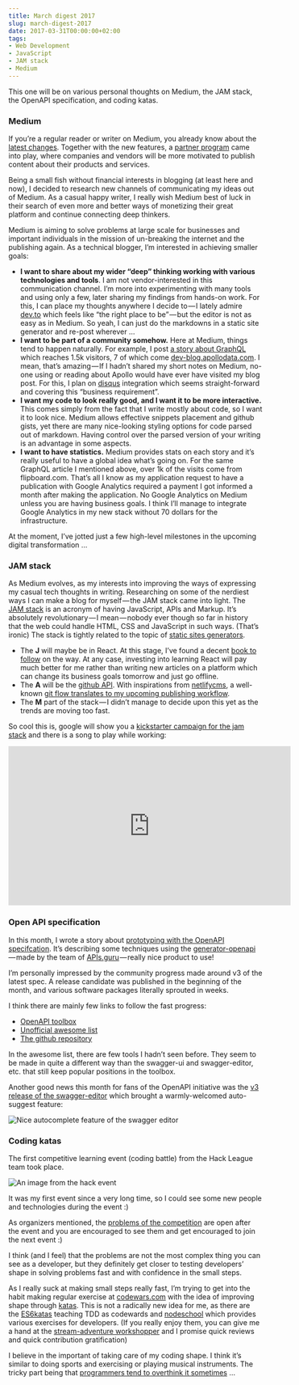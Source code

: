 ```yaml
---
title: March digest 2017
slug: march-digest-2017
date: 2017-03-31T00:00:00+02:00
tags:
- Web Development
- JavaScript
- JAM stack
- Medium
---
```


This one will be on various personal thoughts on Medium, the JAM stack, the OpenAPI specification, and coding katas.

### Medium

If you’re a regular reader or writer on Medium, you already know about the [latest changes](https://medium.com/3minread). Together with the new features, a [partner program](https://help.medium.com/hc/en-us/articles/115004750267-Medium-Membership-Partner-Program-FAQ) came into play, where companies and vendors will be more motivated to publish content about their products and services.

Being a small fish without financial interests in blogging (at least here and now), I decided to research new channels of communicating my ideas out of Medium. As a casual happy writer, I really wish Medium best of luck in their search of even more and better ways of monetizing their great platform and continue connecting deep thinkers.

Medium is aiming to solve problems at large scale for businesses and important individuals in the mission of un-breaking the internet and the publishing again. As a technical blogger, I’m interested in achieving smaller goals:

*   **I want to share about my wider “deep” thinking working with various technologies and tools**. I am not vendor-interested in this communication channel. I’m more into experimenting with many tools and using only a few, later sharing my findings from hands-on work. For this, I can place my thoughts anywhere I decide to — I lately admire [dev.to](https://dev.to/) which feels like “the right place to be” — but the editor is not as easy as in Medium. So yeah, I can just do the markdowns in a static site generator and re-post wherever …
*   **I want to be part of a community somehow.** Here at Medium, things tend to happen naturally. For example, I post [a story about GraphQL](https://medium.com/@kalin.chernev/the-guide-to-learn-graphql-i-wish-i-found-few-months-go-97f9d9ca6f12) which reaches 1.5k visitors, 7 of which come [dev-blog.apollodata.com](http://dev-blog.apollodata.com/ "dev-blog.apollodata.com"). I mean, that’s amazing — If I hadn’t shared my short notes on Medium, no-one using or reading about Apollo would have ever have visited my blog post. For this, I plan on [disqus](https://disqus.com/) integration which seems straight-forward and covering this “business requirement”.
*   **I want my code to look really good, and I want it to be more interactive.** This comes simply from the fact that I write mostly about code, so I want it to look nice. Medium allows effective snippets placement and github gists, yet there are many nice-looking styling options for code parsed out of markdown. Having control over the parsed version of your writing is an advantage in some aspects.
*   **I want to have statistics.** Medium provides stats on each story and it’s really useful to have a global idea what’s going on. For the same GraphQL article I mentioned above, over 1k of the visits come from flipboard.com. That’s all I know as my application request to have a publication with Google Analytics required a payment I got informed a month after making the application. No Google Analytics on Medium unless you are having business goals. I think I’ll manage to integrate Google Analytics in my new stack without 70 dollars for the infrastructure.

At the moment, I’ve jotted just a few high-level milestones in the upcoming digital transformation …

### JAM stack

As Medium evolves, as my interests into improving the ways of expressing my casual tech thoughts in writing. Researching on some of the nerdiest ways I can make a blog for myself — the JAM stack came into light. The [JAM stack](https://jamstack.org/) is an acronym of having JavaScript, APIs and Markup. It’s absolutely revolutionary — I mean — nobody ever though so far in history that the web could handle HTML, CSS and JavaScript in such ways. (That’s ironic) The stack is tightly related to the topic of [static sites generators](https://www.staticgen.com/).

*   The **J** will maybe be in React. At this stage, I’ve found a decent [book to follow](https://www.packtpub.com/web-development/mastering-react) on the way. At any case, investing into learning React will pay much better for me rather than writing new articles on a platform which can change its business goals tomorrow and just go offline.
*   The **A** will be the [github API](https://developer.github.com/v3/). With inspirations from [netlifycms](https://www.netlifycms.org/), a well-known [git flow translates to my upcoming publishing workflow](https://www.netlifycms.org/docs/editorial-workflow/).
*   The **M** part of the stack — I didn’t manage to decide upon this yet as the trends are moving too fast.

So cool this is, google will show you a [kickstarter campaign for the jam stack](https://www.kickstarter.com/projects/846364129/jamstack-the-worlds-first-attachable-guitar-amplif?lang=fr) and there is a song to play while working:

<iframe width="560" height="315" src="https://www.youtube.com/embed/oFRbZJXjWIA?rel=0" frameborder="0" allowfullscreen></iframe>

### Open API specification

In this month, I wrote a story about [prototyping with the OpenAPI specifcation](https://restful.io/prototyping-your-api-project-with-the-open-api-specification-and-node-js-tools-7cb19f47f72d). It’s describing some techniques using the [generator-openapi](https://github.com/Rebilly/generator-openapi-repo) — made by the team of [APIs.guru](https://apis.guru/) — really nice product to use!

I’m personally impressed by the community progress made around v3 of the latest spec. A release candidate was published in the beginning of the month, and various software packages literally sprouted in weeks.

I think there are mainly few links to follow the fast progress:

*   [OpenAPI toolbox](http://openapi.toolbox.apievangelist.com/)
*   [Unofficial awesome list](https://github.com/mermade/awesome-openapi3)
*   [The github repository](https://github.com/OAI/OpenAPI-Specification)

In the awesome list, there are few tools I hadn’t seen before. They seem to be made in quite a different way than the swagger-ui and swagger-editor, etc. that still keep popular positions in the toolbox.

Another good news this month for fans of the OpenAPI initiative was the [v3 release of the swagger-editor](https://github.com/swagger-api/swagger-editor/releases/tag/v3.0.0) which brought a warmly-welcomed auto-suggest feature:

![Nice autocomplete feature of the swagger editor](https://cdn-images-1.medium.com/max/800/1*n9qpZymZykXOuG9zxdUryQ.png)

### Coding katas

The first competitive learning event (coding battle) from the Hack League team took place.

![An image from the hack event](https://cdn-images-1.medium.com/max/800/1*aqpQIY4DURgBoYGJTDyIQg.jpeg)

It was my first event since a very long time, so I could see some new people and technologies during the event :)

As organizers mentioned, the [problems of the competition](http://git.hackleague.io/root/cb-2017-03-20) are open after the event and you are encouraged to see them and get encouraged to join the next event :)

I think (and I feel) that the problems are not the most complex thing you can see as a developer, but they definitely get closer to testing developers’ shape in solving problems fast and with confidence in the small steps.

As I really suck at making small steps really fast, I’m trying to get into the habit making regular exercise at [codewars.com](https://www.codewars.com) with the idea of improving shape through [katas](https://en.wikipedia.org/wiki/Kata). This is not a radically new idea for me, as there are the [ES6katas](http://es6katas.org/) teaching TDD as codewards and [nodeschool](https://nodeschool.io/) which provides various exercises for developers. (If you really enjoy them, you can give me a hand at the [stream-adventure workshopper](https://github.com/workshopper/stream-adventure/issues) and I promise quick reviews and quick contribution gratification)

I believe in the important of taking care of my coding shape. I think it’s similar to doing sports and exercising or playing musical instruments. The tricky part being that [programmers tend to overthink it sometimes](https://hackhands.com/dont-code-katas/) …
